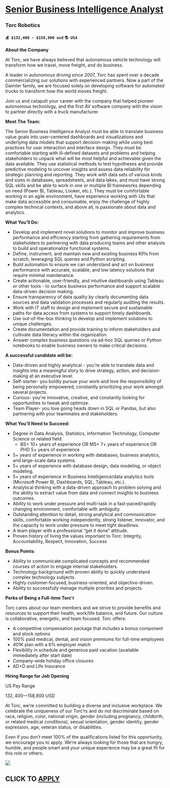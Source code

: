 # [Senior Business Intelligence Analyst](https://www.remotewlb.com/apply/senior-business-intelligence-analyst-90619)  
### Torc Robotics  
#### `💰 $132,400 - $158,900 usd` `🌎 USA`  

**About the Company**

At Torc, we have always believed that autonomous vehicle technology will transform how we travel, move freight, and do business.

A leader in autonomous driving since 2007, Torc has spent over a decade commercializing our solutions with experienced partners. Now a part of the Daimler family, we are focused solely on developing software for automated trucks to transform how the world moves freight.

Join us and catapult your career with the company that helped pioneer autonomous technology, and the first AV software company with the vision to partner directly with a truck manufacturer.

 **Meet The Team:**

The Senior Business Intelligence Analyst must be able to translate business value goals into user-centered dashboards and visualizations and underlying data models that support decision-making while using best practices for user interaction and interface design. They must be comfortable starting with ill-defined datasets and problems and helping stakeholders to unpack what will be most helpful and achievable given the data available. They use statistical methods to test hypotheses and provide predictive modeling to uncover insights and assess data reliability for strategic planning and reporting. They work with data sets of various kinds and sizes in databases, spreadsheets, and data lakes, and must have strong SQL skills and be able to work in one or multiple BI frameworks depending on need (Power BI, Tableau, Looker, etc.). They must be comfortable working in an agile environment, have experience working with UIs that make data accessible and consumable, enjoy the challenge of highly
complex technical contexts, and above all, is passionate about data and analytics.

**What You’ll Do:**

  * Develop and implement novel solutions to monitor and improve business performance and efficiency starting from gathering requirements from stakeholders to partnering with data producing teams and other analysts to build and operationalize functional systems.
  * Define, instrument, and maintain new and existing business KPIs from scratch, leveraging SQL queries and Python scripting.
  * Build automation to ensure we can understand and act on business performance with accurate, scalable, and low latency solutions that require minimal maintenance.
  * Create actionable, user-friendly, and intuitive dashboards using Tableau or other tools - to surface business performance and support scalable data-driven decision making.
  * Ensure transparency of data quality by clearly documenting data sources and data validation processes and regularly auditing the results.
  * Work with IT staff to design and implement secure and sustainable paths for data access from systems to support timely dashboards.
  * Use out-of-the-box thinking to develop and implement solutions to unique challenges.
  * Create documentation and provide training to inform stakeholders and cultivate data literacy within the organization.
  * Answer complex business questions via ad-hoc SQL queries or Python notebooks to enable business owners to make critical decisions.

**A successful candidate will be:**

  * Data-driven and highly analytical - you're able to translate data and insights into a meaningful story to drive strategy, action, and decision-making at an executive level.
  * Self-starter- you boldly pursue your work and love the responsibility of being personally empowered, constantly prioritizing your work amongst several projects.
  * Curious- you're innovative, creative, and constantly looking for opportunities to tweak and optimize.
  * Team Player- you love going heads down in SQL or Pandas, but also partnering with your teammates and stakeholders.

**What You’ll Need to Succeed:**

  * Degree in Data Analysis, Statistics, Information Technology, Computer Science or related field.
    * BS+ 10+ years of experience OR MS+ 7+ years of experience OR PHD 5+ years of experience
  * 5+ years of experience in working with databases, business analytics, and large-scale data systems.
  * 5+ years of experience with database design, data modeling, or object modeling.
  * 5+ years of experience in Business Intelligence/data analytics tools (Microsoft Power BI, Dashboards, SQL, Tableau, etc.).
  * Analytical thinking with a data-driven approach to problem solving and the ability to extract value from data and connect insights to business outcomes.
  * Ability to work under pressure and multi-task in a fast-paced/rapidly changing environment, comfortable with ambiguity.
  * Outstanding attention to detail, strong analytical and communication skills, comfortable working independently, strong listener, innovator, and the capacity to work under pressure to meet tight deadlines.
  * A team player with a professional “get it done” attitude.
  * Proven history of living the values important to Torc: Integrity, Accountability, Respect, Innovation, Success

**Bonus Points:**

  * Ability to communicate complicated concepts and recommended courses of action to engage internal stakeholders.
  * Technology background with proven ability to quickly understand complex technology subjects.
  * Highly customer-focused, business-oriented, and objective-driven.
  * Ability to successfully manage multiple priorities and projects.

**Perks of Being a Full-time Torc’r**

Torc cares about our team members and we strive to provide benefits and resources to support their health, work/life balance, and future. Our culture is collaborative, energetic, and team focused. Torc offers:

  * A competitive compensation package that includes a bonus component and stock options
  * 100% paid medical, dental, and vision premiums for full-time employees 
  * 401K plan with a 6% employer match
  * Flexibility in schedule and generous paid vacation (available immediately after start date)
  * Company-wide holiday office closures
  * AD+D and Life Insurance 

**Hiring Range for Job Opening**

US Pay Range

$132,400—$158,900 USD

At Torc, we’re committed to building a diverse and inclusive workplace. We celebrate the uniqueness of our Torc’rs and do not discriminate based on race, religion, color, national origin, gender (including pregnancy, childbirth, or related medical conditions), sexual orientation, gender identity, gender expression, age, veteran status, or disabilities.

Even if you don’t meet 100% of the qualifications listed for this opportunity, we encourage you to apply. We’re always looking for those that are hungry, humble, and people smart and your unique experience may be a great fit for this role or others.

![](https://remotive.com/job/track/1906665/blank.gif?source=public_api)  
## CLICK TO [APPLY](https://www.remotewlb.com/apply/senior-business-intelligence-analyst-90619)

